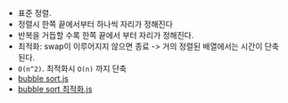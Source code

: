 - 표준 정렬.
- 정렬시 한쪽 끝에서부터 하나씩 자리가 정해진다
- 반복을 거듭할 수록 한쪽 끝에서 부터 자리가 정해진다.
- 최적화: swap이 이루어지지 않으면 종료 -> 거의 정렬된 배열에서는 시간이 단축된다.
- `O(n^2)`. 최적화시 `O(n)` 까지 단축
- [bubble sort.js](e.g/bubble%20sort.js)
- [bubble sort 최적화.js](e.g/bubble%20sort%20최적화.js)
